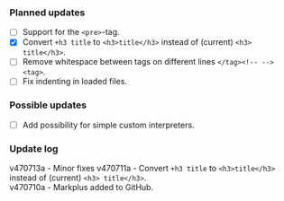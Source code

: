 ### Planned updates
- [ ] Support for the `<pre>`-tag.  
- [x] Convert `+h3 title` to `<h3>title</h3>` instead of (current) `<h3> title</h3>`.  
- [ ] Remove whitespace between tags on different lines `</tag><!-- --><tag>`.  
- [ ] Fix indenting in loaded files.

### Possible updates
- [ ] Add possibility for simple custom interpreters.

### Update log
v470713a - Minor fixes
v470711a - Convert `+h3 title` to `<h3>title</h3>` instead of (current) `<h3> title</h3>`.  
v470710a - Markplus added to GitHub.
